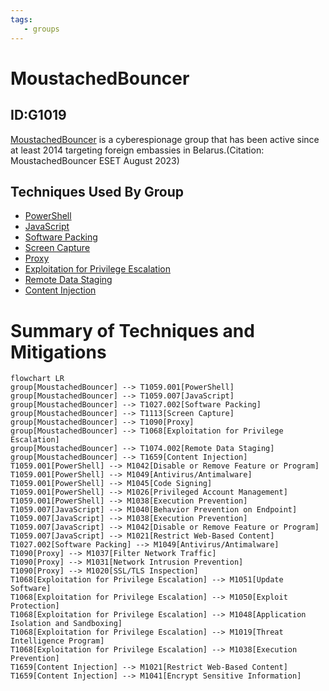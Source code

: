 ```yaml
---
tags:
   - groups
---
```

# MoustachedBouncer
## ID:G1019
[MoustachedBouncer](/mitre/groups/G1019) is a cyberespionage group that has been active since at least 2014 targeting foreign embassies in Belarus.(Citation: MoustachedBouncer ESET August 2023)
## Techniques Used By Group
* [PowerShell](techniques/T1059/001)
* [JavaScript](techniques/T1059/007)
* [Software Packing](techniques/T1027/002)
* [Screen Capture](techniques/T1113)
* [Proxy](techniques/T1090)
* [Exploitation for Privilege Escalation](techniques/T1068)
* [Remote Data Staging](techniques/T1074/002)
* [Content Injection](techniques/T1659)

# Summary of Techniques and Mitigations
```mermaid
flowchart LR
group[MoustachedBouncer] --> T1059.001[PowerShell]
group[MoustachedBouncer] --> T1059.007[JavaScript]
group[MoustachedBouncer] --> T1027.002[Software Packing]
group[MoustachedBouncer] --> T1113[Screen Capture]
group[MoustachedBouncer] --> T1090[Proxy]
group[MoustachedBouncer] --> T1068[Exploitation for Privilege Escalation]
group[MoustachedBouncer] --> T1074.002[Remote Data Staging]
group[MoustachedBouncer] --> T1659[Content Injection]
T1059.001[PowerShell] --> M1042[Disable or Remove Feature or Program]
T1059.001[PowerShell] --> M1049[Antivirus/Antimalware]
T1059.001[PowerShell] --> M1045[Code Signing]
T1059.001[PowerShell] --> M1026[Privileged Account Management]
T1059.001[PowerShell] --> M1038[Execution Prevention]
T1059.007[JavaScript] --> M1040[Behavior Prevention on Endpoint]
T1059.007[JavaScript] --> M1038[Execution Prevention]
T1059.007[JavaScript] --> M1042[Disable or Remove Feature or Program]
T1059.007[JavaScript] --> M1021[Restrict Web-Based Content]
T1027.002[Software Packing] --> M1049[Antivirus/Antimalware]
T1090[Proxy] --> M1037[Filter Network Traffic]
T1090[Proxy] --> M1031[Network Intrusion Prevention]
T1090[Proxy] --> M1020[SSL/TLS Inspection]
T1068[Exploitation for Privilege Escalation] --> M1051[Update Software]
T1068[Exploitation for Privilege Escalation] --> M1050[Exploit Protection]
T1068[Exploitation for Privilege Escalation] --> M1048[Application Isolation and Sandboxing]
T1068[Exploitation for Privilege Escalation] --> M1019[Threat Intelligence Program]
T1068[Exploitation for Privilege Escalation] --> M1038[Execution Prevention]
T1659[Content Injection] --> M1021[Restrict Web-Based Content]
T1659[Content Injection] --> M1041[Encrypt Sensitive Information]
```